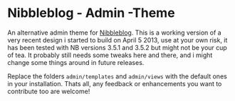 Nibbleblog - Admin -Theme
===========

An alternative admin theme for [Nibbleblog](https://github.com/dignajar/nibbleblog). This is a working version of a very recent design i started to build on April 5 2013, use at your own risk, it has been tested with NB versions 3.5.1 and 3.5.2 but might not be your cup of tea. It probably still needs some tweaks here and there, and i might change some things around in future releases.

Replace the folders `admin/templates` and `admin/views` with the default ones in your installation. Thats all, any feedback or enhancements you want to contribute too are welcome!